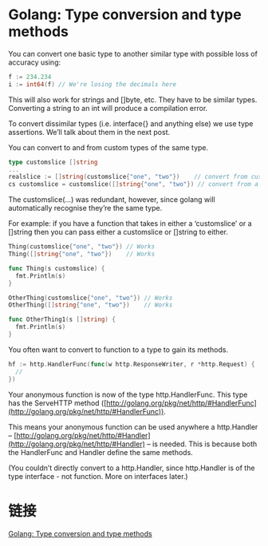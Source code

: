 # Golang: Type conversion and type methods

You can convert one basic type to another similar type with possible loss of accuracy using:

```go
f := 234.234
i := int64(f) // We're losing the decimals here
```

This will also work for strings and []byte, etc. They have to be similar types. Converting a string to an int will 
produce a compilation error.

To convert dissimilar types (i.e. interface{} and anything else) we use type assertions. We’ll talk about them in 
the next post.

You can convert to and from custom types of the same type.

```go
type customslice []string
...
realslice := []string(customslice{"one", "two"})    // convert from custom type to a basic type
cs customslice = customslice([]string{"one", "two"}) // convert from a basic type to a custom type
```

The customslice(…) was redundant, however, since golang will automatically recognise they’re the same type.

For example: if you have a function that takes in either a ‘customslice’ or a []string then you can pass either 
a customslice or []string to either.

```go
Thing(customslice{"one", "two"}) // Works
Thing([]string{"one", "two"})    // Works

func Thing(s customslice) {
  fmt.Println(s)
}

OtherThing(customslice{"one", "two"}) // Works
OtherThing([]string{"one", "two"})    // Works

func OtherThing1(s []string) {
  fmt.Println(s)
}
```

You often want to convert to function to a type to gain its methods.

```go
hf := http.HandlerFunc(func(w http.ResponseWriter, r *http.Request) {
  //
})
```

Your anonymous function is now of the type http.HandlerFunc. This type has the 
ServeHTTP method ([http://golang.org/pkg/net/http/#HandlerFunc](http://golang.org/pkg/net/http/#HandlerFunc)).

This means your anonymous function can be used anywhere a http.Handler – 
[http://golang.org/pkg/net/http/#Handler](http://golang.org/pkg/net/http/#Handler) – is needed. This is 
because both the HandlerFunc and Handler define the same methods.

(You couldn’t directly convert to a http.Handler, since http.Handler is of the type interface - not function. 
More on interfaces later.)

# 链接

[Golang: Type conversion and type methods](https://blog.denevell.org/golang-type-conversion-custom-types.html)
